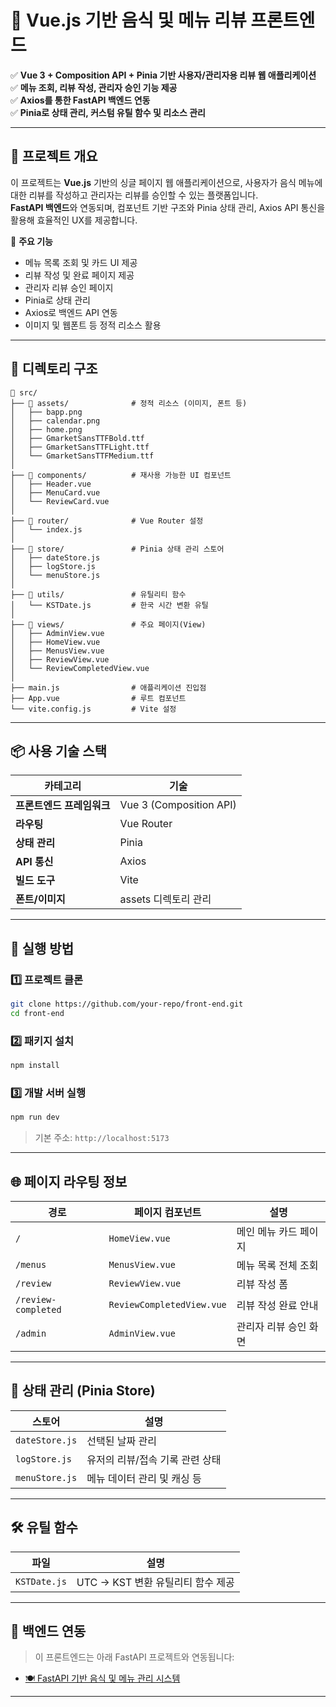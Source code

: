 # 📌 Vue.js 기반 음식 및 메뉴 리뷰 프론트엔드

✅ **Vue 3 + Composition API + Pinia 기반 사용자/관리자용 리뷰 웹 애플리케이션**  
✅ **메뉴 조회, 리뷰 작성, 관리자 승인 기능 제공**  
✅ **Axios를 통한 FastAPI 백엔드 연동**  
✅ **Pinia로 상태 관리, 커스텀 유틸 함수 및 리소스 관리**

---

## 📌 프로젝트 개요

이 프로젝트는 **Vue.js** 기반의 싱글 페이지 웹 애플리케이션으로, 사용자가 음식 메뉴에 대한 리뷰를 작성하고 관리자는 리뷰를 승인할 수 있는 플랫폼입니다.  
**FastAPI 백엔드**와 연동되며, 컴포넌트 기반 구조와 Pinia 상태 관리, Axios API 통신을 활용해 효율적인 UX를 제공합니다.

🚀 **주요 기능**
- 메뉴 목록 조회 및 카드 UI 제공
- 리뷰 작성 및 완료 페이지 제공
- 관리자 리뷰 승인 페이지
- Pinia로 상태 관리
- Axios로 백엔드 API 연동
- 이미지 및 웹폰트 등 정적 리소스 활용

---

## 📁 디렉토리 구조

```plaintext
📂 src/
├── 📂 assets/              # 정적 리소스 (이미지, 폰트 등)
│   ├── bapp.png
│   ├── calendar.png
│   ├── home.png
│   ├── GmarketSansTTFBold.ttf
│   ├── GmarketSansTTFLight.ttf
│   └── GmarketSansTTFMedium.ttf
│
├── 📂 components/          # 재사용 가능한 UI 컴포넌트
│   ├── Header.vue
│   ├── MenuCard.vue
│   └── ReviewCard.vue
│
├── 📂 router/              # Vue Router 설정
│   └── index.js
│
├── 📂 store/               # Pinia 상태 관리 스토어
│   ├── dateStore.js
│   ├── logStore.js
│   └── menuStore.js
│
├── 📂 utils/               # 유틸리티 함수
│   └── KSTDate.js         # 한국 시간 변환 유틸
│
├── 📂 views/               # 주요 페이지(View)
│   ├── AdminView.vue
│   ├── HomeView.vue
│   ├── MenusView.vue
│   ├── ReviewView.vue
│   └── ReviewCompletedView.vue
│
├── main.js                # 애플리케이션 진입점
├── App.vue                # 루트 컴포넌트
└── vite.config.js         # Vite 설정
```

---

## 📦 사용 기술 스택

| 카테고리 | 기술 |
|----------|------|
| **프론트엔드 프레임워크** | Vue 3 (Composition API) |
| **라우팅** | Vue Router |
| **상태 관리** | Pinia |
| **API 통신** | Axios |
| **빌드 도구** | Vite |
| **폰트/이미지** | assets 디렉토리 관리 |

---

## 🚀 실행 방법

### 1️⃣ 프로젝트 클론
```bash
git clone https://github.com/your-repo/front-end.git
cd front-end
```

### 2️⃣ 패키지 설치
```bash
npm install
```

### 3️⃣ 개발 서버 실행
```bash
npm run dev
```

> 기본 주소: `http://localhost:5173`

---

## 🌐 페이지 라우팅 정보

| 경로 | 페이지 컴포넌트 | 설명 |
|------|------------------|------|
| `/` | `HomeView.vue` | 메인 메뉴 카드 페이지 |
| `/menus` | `MenusView.vue` | 메뉴 목록 전체 조회 |
| `/review` | `ReviewView.vue` | 리뷰 작성 폼 |
| `/review-completed` | `ReviewCompletedView.vue` | 리뷰 작성 완료 안내 |
| `/admin` | `AdminView.vue` | 관리자 리뷰 승인 화면 |

---

## 🔄 상태 관리 (Pinia Store)

| 스토어 | 설명 |
|--------|------|
| `dateStore.js` | 선택된 날짜 관리 |
| `logStore.js` | 유저의 리뷰/접속 기록 관련 상태 |
| `menuStore.js` | 메뉴 데이터 관리 및 캐싱 등 |

---

## 🛠 유틸 함수

| 파일 | 설명 |
|------|------|
| `KSTDate.js` | UTC → KST 변환 유틸리티 함수 제공 |

---

## 📌 백엔드 연동

> 이 프론트엔드는 아래 FastAPI 프로젝트와 연동됩니다:

- [🍽️ FastAPI 기반 음식 및 메뉴 관리 시스템](https://github.com/haeri-ne/back-end)

---